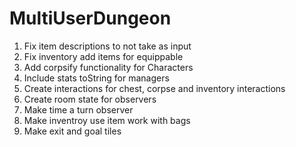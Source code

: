 # MultiUserDungeon

1. Fix item descriptions to not take as input
3. Fix inventory add items for equippable
4. Add corpsify functionality for Characters
5. Include stats toString for managers
6. Create interactions for chest, corpse and inventory interactions
7. Create room state for observers
8. Make time a turn observer
9. Make inventroy use item work with bags
10. Make exit and goal tiles